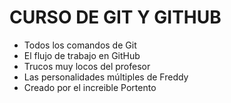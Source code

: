 # CURSO DE GIT Y GITHUB
* Todos los comandos de Git
* El flujo de trabajo en GitHub
* Trucos muy locos del profesor
* Las personalidades múltiples de Freddy
* Creado por el increible Portento